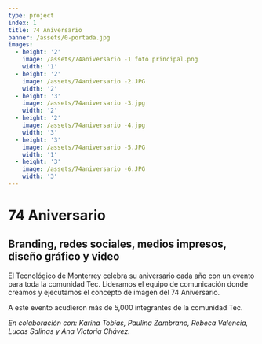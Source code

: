 ```yaml
---
type: project
index: 1
title: 74 Aniversario
banner: /assets/0-portada.jpg
images:
  - height: '2'
    image: /assets/74aniversario -1 foto principal.png
    width: '1'
  - height: '2'
    image: /assets/74aniversario -2.JPG
    width: '2'
  - height: '3'
    image: /assets/74aniversario -3.jpg
    width: '2'
  - height: '2'
    image: /assets/74aniversario -4.jpg
    width: '3'
  - height: '3'
    image: /assets/74aniversario -5.JPG
    width: '1'
  - height: '3'
    image: /assets/74aniversario -6.JPG
    width: '3'
---
```

# 74 Aniversario

## Branding, redes sociales, medios impresos, diseño gráfico y video

El Tecnológico de Monterrey celebra su aniversario cada año con un evento para toda la comunidad Tec. Lideramos el equipo de comunicación donde creamos y ejecutamos el concepto de imagen del 74 Aniversario.

A este evento acudieron más de 5,000 integrantes de la comunidad Tec.

_En colaboración con: Karina Tobías, Paulina Zambrano, Rebeca Valencia, Lucas Salinas y Ana Victoria Chávez._
